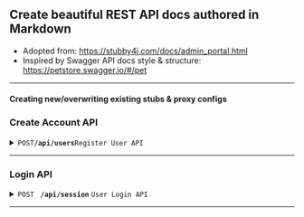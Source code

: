 ## Create beautiful REST API docs authored in Markdown

- Adopted from: https://stubby4j.com/docs/admin_portal.html
- Inspired by Swagger API docs style & structure: https://petstore.swagger.io/#/pet

------------------------------------------------------------------------------------------

#### Creating new/overwriting existing stubs & proxy configs

### Create Account API
<details>
<summary><code>POST</code><code><b>/api/users</b></code><code>Register User API</code></summary>

##### Request Headers

> | name            | value              | description                                                             |
> |-----------------|--------------------|-------------------------------------------------------------------------|
> | Content-Type    | "application/json" | accepts json                                                            |
> | Accept          | "application/json" | accepts json                                                            |
> | Accept-Versions | "0.0.0.1"          | comma seperated list of semantic versions, used for semantic versioning |

##### Parameters

> | name      | type | data type | description |
> |-----------|------|-----------|-------------|
> | None      | NA   | NA        | N/A         |

##### Request Body

```
{
    "transactionId": [GUID, required], // used for logging and tracking transaction from front-end to back-end
    "accountInfo": {
        "firstName": [string, required, alpha],
        "middleName": [string, optional, alpha] | null | undefined,
        "lastName": [string, alpha],
        "email": [string, optional] | null,
        "phoneNumber": {
            "type": [string, alpha],
            "country code": [string, numeric]
            "area code": [string, numeric]
            "subscriber number": [string, numeric] 
        } | null | undefined,
        "address": {
            "address line1": [string, alphanumerica],
            "address line2": [string, optional, alphanumerica] | null | undefined,
            "city": [string],
            "state": [string],
            "zipcode": [string, alpha numeric hyphen]
        } | null | undefined
    }
}
```
##### Response Headers

> | name            | value                | description     |
> |-----------------|----------------------|-----------------|
> | Content-Type    | "application/json"   | produces json   |

##### Responses

> | http code | http status message   | content-type       | response body         | description                                                                                               |
> |-----------|-----------------------|--------------------|-----------------------|-----------------------------------------------------------------------------------------------------------|
> | `204`     | No Content            | `application/json` | empty                 | The request has been successfully processed, but is not returning any content                             |
> | `400`     | Bad Request           | `application/json` | [JSON Error Response] | The requested page could not be found but may be available again in the future                            |
> | `405`     | Method Not Allowed    | `application/json` | [JSON Error Response] | A request was made of a page using a request method not supported by that page                            |
> | `500`     | Internal Server Error | `application/json` | [JSON Error Response] | A generic error message, given when no more specific message is suitable                                  |
> | `501`     | Not Implemented       | `application/json` | [JSON Error Response] | The server either does not recognize the request method, or it lacks the ability to fulfill the request   |

##### JSON Successful Response Body

`emtpy`

##### JSON Error Response Body

```
[
    {
      "code": [string] | null | undefined, // server error code
      "message": [string] | null | undefined, // server error message
      "messageKey": [string] | null | undefined // server error message key to display user friendly error message on client
    },
    {
      "code": [string], // server error code
      "message": [string], // server error message
      "messageKey": [string] // server error message key to display user friendly error message on client
    }
]
```

##### Example cURL
> ```curl
>  curl -X POST -H "Content-Type: application/json" -H "Accept-Versions: 1.0" --data "[JSON Request Body]" http://localhost:8080/users
> ```
</details>



------------------------------------------------------------------------------------------



### Login API
<details>
<summary> <code>POST</code> <code> <b>/api/session</b></code> <code>User Login API</code> </summary>

##### Headers

>| name            | value              | description                                                              |
>|-----------------|--------------------|--------------------------------------------------------------------------|
>| Content-Type    | "application/json" | accepts json                                                             |
>| Accept-Versions | "1.5.0.0"          | comma separated list of semantic versions, used for semantic versioning  |

##### Parameters

> | name      | type | data type | description  |
> |-----------|------|-----------|--------------|
> | None      | NA   | NA        | N/A          |

##### Request Body

```
{
    "transactionId": [GUID, required], // used for logging and tracking transaction from front-end to back-end
    "credentials": {
        "username": [string, required], // user name
        "password": [string (base64 encoded), required] // user password
    }
}
```

##### Response Headers

> | name            | value                | description     |
> |-----------------|----------------------|-----------------|
> | Content-Type    | "application/json"   | produces json   |

##### Responses

> | http code | http status message   | content-type       | response body         | description                                                                                               |
> |-----------|-----------------------|--------------------|-----------------------|-----------------------------------------------------------------------------------------------------------|
> | `204`     | No Content            | `application/json` | empty                 | The request has been successfully processed, but is not returning any content                             |
> | `400`     | Bad Request           | `application/json` | [JSON Error Response] | The requested page could not be found but may be available again in the future                            |
> | `405`     | Method Not Allowed    | `application/json` | [JSON Error Response] | A request was made of a page using a request method not supported by that page                            |
> | `500`     | Internal Server Error | `application/json` | [JSON Error Response] | A generic error message, given when no more specific message is suitable                                  |
> | `501`     | Not Implemented       | `application/json` | [JSON Error Response] | The server either does not recognize the request method, or it lacks the ability to fulfill the request   |

##### JSON Successful Response Body

`empty`

##### JSON Error Response Body

```
[
    {
      "code": [string], // server error code
      "message": [string], // server error message
      "messageKey": [string] // server error message key to display user friendly error message on client
    },
    {
      "code": [string], // server error code
      "message": [string], // server error message
      "messageKey": [string] // server error message key to display user friendly error message on client
    }
]
```

##### Example cURL

> ```curl
>  curl -X POST -H "Content-Type: application/json" -H "Accept-Versions: 1.0" --data "{'username': 'pouncilt', 'password': 'zZy16Amd1'}" http://localhost:8080/session
> ```
</details>

------------------------------------------------------------------------------------------